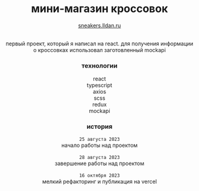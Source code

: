 <h1 align="center">мини-магазин кроссовок</h1>

<div align="center">
<a href="http://sneakers.lldan.ru/">sneakers.lldan.ru</a>
</div>
<br>
<p align="center">первый проект, который я написал на react. для получения информации о кроссовках использовал заготовленный mockapi</p>

<h3 align="center">технологии</h3>

<div align="center">
react<br>
typescript<br>
axios<br>
scss<br>
redux<br>
mockapi
</div>

<h3 align="center">история</h3>

<div align="center">
<code>25 августа 2023</code><br>
начало работы над проектом<br><br>
<code>28 августа 2023</code><br>
завершение работы над проектом<br><br>
<code>16 октября 2023</code><br>
мелкий рефакторинг и публикация на vercel
</div>


